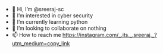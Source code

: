 - 👋 Hi, I’m @sreeraj-sc
- 👀 I’m interested in cyber security
- 🌱 I’m currently learning python
- 💞️ I’m looking to collaborate on nothing
- 📫 How to reach me https://instagram.com/_.its._.sreeraj._?utm_medium=copy_link

<!---
sreeraj-sc/sreeraj-sc is a ✨ special ✨ repository because its `README.md` (this file) appears on your GitHub profile.
You can click the Preview link to take a look at your changes.
--->
